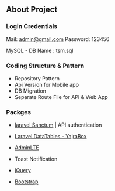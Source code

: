## About Project

### Login Credentials

Mail: admin@gmail.com 
Password:  123456

MySQL - DB Name  : tsm.sql


### Coding Structure & Pattern

- Repository Pattern
- Api Version for Mobile app
- DB Migration
- Separate Route File for API & Web App


### Packges 


-   [laravel Sanctum](https://laravel.com/docs/11.x/sanctum) | API authentication
-   [Laravel DataTables - YajraBox](https://yajrabox.com/docs/laravel-datatables/11.0)

- [AdminLTE](https://adminlte.io/)
- Toast Notification
- [jQuery](https://jquery.com/)
- [Bootstrap](https://getbootstrap.com/)


